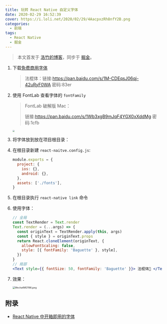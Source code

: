 ```yaml
---
title: 玩转 React Native 自定义字体
date: 2020-02-29 16:52:39
cover: https://i.loli.net/2020/02/29/4AacpxzRh8nfY2B.png
categories:
  - 前端
tags:
  - React Native
  - 掘金
---
```


> 本文首发于 [洛竹的博客](https://youngjuning.js.org/1c926274d062)，同步于 [掘金](https://juejin.cn/post/6844904078703591431)。

1. 下载[免费商用字体](http://hao.ziticq.com/)

   > 法棍体：链接:https://pan.baidu.com/s/1M-CDEqsJ06qj-42uRyF0WA  密码:83er

2. 使用 FontLab 查看字体的 `fontFamily`

   > FontLab 破解版 Mac：
   >
   > 链接:https://pan.baidu.com/s/1Wb3xgB9mJqF4YGX0xXddMg  密码:1cfb

   <img src="https://i.loli.net/2020/03/01/m9A5CK2cZMYswBF.png"  style="zoom:40%;" />

3. 将字体放到放在项目根目录：



4. 在根目录新建 `react-naitve.config.js`:

   ```js
   module.exports = {
     project: {
       ios: {},
       android: {},
     },
     assets: ['./fonts'],
   }
   ```

5. 在根目录执行 `react-native link` 命令

6. 使用字体：

   ```jsx
   // 全局
   const TextRender = Text.render
   Text.render = (...args) => {
     const originText = TextRender.apply(this, args)
     const { style } = originText.props
     return React.cloneElement(originText, {
       allowFontScaling: false,
       style: [{ fontFamily: 'Baguette' }, style],
     })
   }
   // 局部
   <Text style={{ fontSize: 50, fontFamily: 'Baguette' }}> 法棍体🥖 </Text>
   ```

7. 效果：

   <img src="https://i.loli.net/2020/03/01/6YZlpi3ar87LKQd.jpg" alt="WechatIMG1166.jpeg" style="zoom:50%;" />

## 附录

- [React Native 中开箱即用的字体](https://github.com/react-native-training/react-native-fonts)
